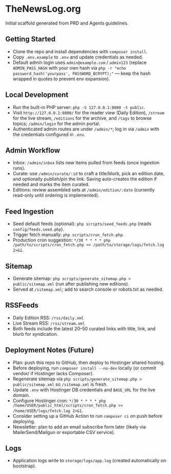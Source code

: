 # TheNewsLog.org

Initial scaffold generated from PRD and Agents guidelines.

## Getting Started

- Clone the repo and install dependencies with `composer install`.
- Copy `.env.example` to `.env` and update credentials as needed.
- Default admin login uses `admin@example.com` / `admin123` (replace `ADMIN_PASS_HASH` with your own hash via `php -r "echo password_hash('yourpass', PASSWORD_BCRYPT);"` — keep the hash wrapped in quotes to prevent env expansion).

## Local Development

- Run the built-in PHP server: `php -S 127.0.0.1:8000 -t public`.
- Visit `http://127.0.0.1:8000/` for the reader view (Daily Edition), `/stream` for the live stream, `/editions` for the archive, and `/tags` to browse topics; `/admin/login` for the admin portal.
- Authenticated admin routes are under `/admin/*`; log in via `/admin` with the credentials configured in `.env`.

## Admin Workflow

- Inbox: `/admin/inbox` lists new items pulled from feeds (once ingestion runs).
- Curate: use `/admin/curate/:id` to craft a title/blurb, pick an edition date, and optionally publish/pin the link. Saving auto-creates the edition if needed and marks the item curated.
- Editions: review assembled sets at `/admin/edition/:date` (currently read-only until ordering is implemented).

## Feed Ingestion

- Seed default feeds (optional): `php scripts/seed_feeds.php` (reads `config/feeds.seed.php`).
- Trigger fetch manually: `php scripts/cron_fetch.php`.
- Production cron suggestion: `*/30 * * * * php /path/to/scripts/cron_fetch.php >> /path/to/storage/logs/fetch.log 2>&1`.

## Sitemap

- Generate sitemap: `php scripts/generate_sitemap.php > public/sitemap.xml` (run after publishing new editions).
- Served at `/sitemap.xml`; add to search console or robots.txt as needed.

## RSSFeeds

- Daily Edition RSS: `/rss/daily.xml`
- Live Stream RSS: `/rss/stream.xml`
- Both feeds include the latest 20–50 curated links with title, link, and blurb for syndication.

## Deployment Notes (Future)

- Plan: push this repo to GitHub, then deploy to Hostinger shared hosting.
- Before deploying, run `composer install --no-dev` locally (or commit vendor/ if Hostinger lacks Composer).
- Regenerate sitemap via `php scripts/generate_sitemap.php > public/sitemap.xml` so `/sitemap.xml` is fresh.
- Update `.env` with Hostinger DB credentials and `BASE_URL` for the live domain.
- Configure Hostinger cron: `*/30 * * * * php /home/USER/public_html/scripts/cron_fetch.php >> /home/USER/logs/fetch.log 2>&1`.
- Consider setting up a GitHub Action to run `composer ci` on push before deploying.
- Newsletter: plan to add an email subscribe form later (likely via MailerSend/Mailgun or exportable CSV service).

## Logs

- Application logs write to `storage/logs/app.log` (created automatically on bootstrap).
